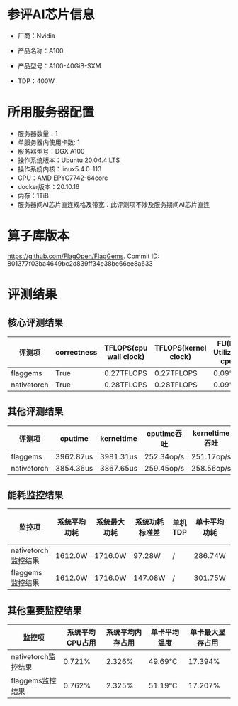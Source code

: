 # 参评AI芯片信息

* 厂商：Nvidia

* 产品名称：A100
* 产品型号：A100-40GiB-SXM
* TDP：400W

# 所用服务器配置

* 服务器数量：1
* 单服务器内使用卡数: 1
* 服务器型号：DGX A100
* 操作系统版本：Ubuntu 20.04.4 LTS
* 操作系统内核：linux5.4.0-113
* CPU：AMD EPYC7742-64core
* docker版本：20.10.16
* 内存：1TiB
* 服务器间AI芯片直连规格及带宽：此评测项不涉及服务期间AI芯片直连

# 算子库版本

https://github.com/FlagOpen/FlagGems. Commit ID: 801377f03ba4649bc2d839ff34e38be66ee8a633

# 评测结果

## 核心评测结果

| 评测项  | correctness | TFLOPS(cpu wall clock) | TFLOPS(kernel clock) | FU(FLOPS Utilization)-cputime | FU-kerneltime |
| ---- | -------------- | -------------- | ------------ | ------ | ----- |
| flaggems | True    | 0.27TFLOPS       | 0.27TFLOPS        | 0.09% | 0.09% |
| nativetorch | True    | 0.28TFLOPS      | 0.28TFLOPS      | 0.09%      | 0.09%    |

## 其他评测结果

| 评测项  | cputime | kerneltime | cputime吞吐 | kerneltime吞吐 | 无预热时延 | 预热后时延 |
| ---- | -------------- | -------------- | ------------ | ------------ | -------------- | -------------- | 
| flaggems | 3962.87us       | 3981.31us        | 252.34op/s | 251.17op/s | 969223.67us | 4055.96us |
| nativetorch | 3854.36us       | 3867.65us        | 259.45op/s | 258.56op/s | 16959.71us | 3875.4us |

## 能耗监控结果

| 监控项  | 系统平均功耗  | 系统最大功耗  | 系统功耗标准差 | 单机TDP | 单卡平均功耗 | 单卡最大功耗 | 单卡功耗标准差 | 单卡TDP |
| ---- | ------- | ------- | ------- | ----- | ------------ | ------------ | ------------- | ----- |
| nativetorch监控结果 | 1612.0W | 1716.0W | 97.28W   | /     | 286.74W       | 291.0W      | 4.71W        | 400W  |
| flaggems监控结果 | 1612.0W | 1716.0W | 147.08W   | /     | 301.75W       | 306.0W      | 5.05W        | 400W  |

## 其他重要监控结果

| 监控项  | 系统平均CPU占用 | 系统平均内存占用 | 单卡平均温度 | 单卡最大显存占用 |
| ---- | --------- | -------- | ------------ | -------------- |
| nativetorch监控结果 | 0.721%    | 2.326%   | 49.69°C       | 17.394%        |
| flaggems监控结果 | 0.762%    | 2.325%   | 51.19°C       | 17.207%        |